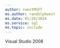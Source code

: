 ```yaml
---
author: rwestMSFT
ms.author: randolphwest
ms.date: 01/29/2024
ms.service: sql
ms.topic: include
---
```

 Visual Studio 2008 
